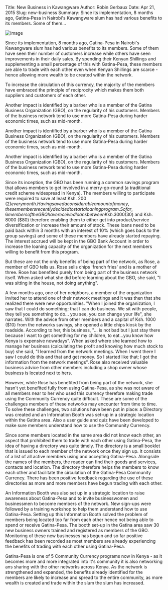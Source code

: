 Title: New Business in Kawangware
Author: Robin Gerbaux
Date: Apr 21, 2015
Slug: new-business
Summary: Since its implementation, 8 months ago, Gatina-Pesa in Nairobi's
Kawangware slum has had various benefits to its members. Some of
them...

![image](images/blog/new-business1.webp)

Since its implementation, 8 months ago, Gatina-Pesa in Nairobi's
Kawangware slum has had various benefits to its members. Some of them
have seen their number of customers increase while others have seen
improvements in their daily sales. By spending their Kenyan Shillings
and supplementing a small percentage of this with Gatina-Pesa, these
members are able to trade with each other even when Kenyan Shillings are
scarce - hence allowing more wealth to be created within the network.

To increase the circulation of this currency, the majority of the
members have embraced the principle of reciprocity which makes them both
suppliers and customers of each other.

Another impact is identified by a barber who is a member of the Gatina
Business Organization (GBO), on the regularity of his customers. Members
of the business network tend to use more Gatina-Pesa during harder
economic times, such as mid-month.

Another impact is identified by a barber who is a member of the Gatina
Business Organization (GBO), on the regularity of his customers. Members
of the business network tend to use more Gatina-Pesa during harder
economic times, such as mid-month.

Another impact is identified by a barber who is a member of the Gatina
Business Organization (GBO), on the regularity of his customers. Members
of the business network tend to use more Gatina-Pesa during harder
economic times, such as mid-month.

Since its inception, the GBO has been running a common savings program
that allows members to get involved in a merry-go-round (a traditional
credit scheme widespread in Kenya). The members willing to participate
were required to save at least Ksh. 200 ($2) every month. Having saved
a considerable amount of money, these members recently decided to start
a loaning program. So far, 6 members of the GBO have received loans
between Ksh. 3000 ($30) and Ksh. 8000 ($80) therefore enabling them to
either get into product/service diversification or increase their amount
of stock. These loans need to be paid back within 3 months with an
interest of 10% (which goes back to the group savings) and some of these
members have already started repaying. The interest accrued will be kept
in the GBO Bank Account in order to increase the loaning capacity of the
organization for the next members willing to benefit from this program.

But these are not the only benefits of being part of the network, as
Rose, a member of GBO tells us. Rose sells chips 'french fries' and is a
mother of three. Rose has benefited purely from being part of the
business network itself. When asked what she did before learning about
the GBO, she said, "I was sitting in the house, not doing anything".

A few months ago, one of her neighbors, a member of the organization
invited her to attend one of their network meetings and it was then that
she realized there were new opportunities. "When I joined the
organization, I saw that I could do something; that I can do business.
We sit with people, they tell you something to do... you see, you can
change your life", she narrates. With the advice from other members and
a capital of Ksh. 1000 ($10) from the networks savings, she opened a
little chips kiosk by the roadside. According to her, this business,
"... is not bad but I just stay there because I want to get something
for my children, to eat...you know how Kenya is expensive nowadays".
When asked where she learned how to manage her business (calculating the
profit and knowing how much stock to buy) she said, "I learned from the
network meetings. When I went there I saw I could do this and that and
get money. So I started like that; I got the information from the
network meetings". Rose also received valuable business advice from
other members including a shop owner whose business is located next to
hers.

However, while Rose has benefited from being part of the network, she
hasn't yet benefited fully from using Gatina-Pesa, as she was not aware
of all members near to her who used this currency therefore making trade
using the Community Currency quite difficult. These are some of the
challenges members of these networks may encounter from time to time. To
solve these challenges, two solutions have been put in place: a
Directory was created and an Information Booth was set-up in a strategic
location within the Gatina area. Also a user guide and quiz have been
developed to make sure members understand how to use the Community
Currency.

Since some members located in the same area did not know each other, an
aspect that prohibited them to trade with each other using Gatina-Pesa,
the idea of having a directory was quite timely. The directory is a
small booklet that is issued to each member of the network once they
sign up. It consists of a list of all active members using and accepting
Gatina-Pesa. Alongside the names of the members, the reader can find
their goods and services, contacts and location. The directory therefore
helps the members to know each other and facilitate the circulation of
the Gatina-Pesa Community Currency. There has been positive feedback
regarding the use of these directories as more and more members have
begun trading with each other.

An Information Booth was also set up in a strategic location to raise
awareness about Gatina-Pesa and to invite businesswomen and businessmen
to become members of the network. New sign-ups were followed by a
training workshop to help them understand how to use Gatina-Pesa.
Setting up this Information Booth solved the problem of members being
located too far from each other hence not being able to spend or receive
Gatina-Pesa. The booth set-up in the Gatina area saw 30 new business
owners trained and registered as members of the GBO. Monitoring of these
new businesses has begun and so far positive feedback has been recorded
as most members are already experiencing the benefits of trading with
each other using Gatina-Pesa.

Gatina-Pesa is one of 5 Community Currency programs now in Kenya - as it
becomes more and more integrated into it's community it is also
networking ans sharing with the other networks across Kenya. As the
network is strengthened and expanded, the benefits already identified
for the members are likely to increase and spread to the entire
community, as more wealth is created and trade within the slum the slum
has increased.

